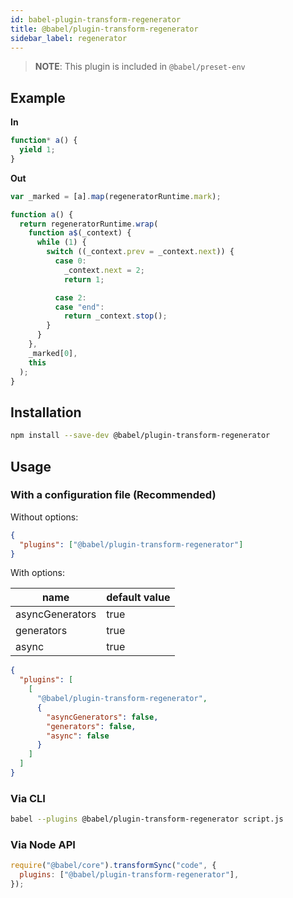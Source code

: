```yaml
---
id: babel-plugin-transform-regenerator
title: @babel/plugin-transform-regenerator
sidebar_label: regenerator
---
```


> **NOTE**: This plugin is included in `@babel/preset-env`

## Example

**In**

```javascript
function* a() {
  yield 1;
}
```

**Out**

```javascript
var _marked = [a].map(regeneratorRuntime.mark);

function a() {
  return regeneratorRuntime.wrap(
    function a$(_context) {
      while (1) {
        switch ((_context.prev = _context.next)) {
          case 0:
            _context.next = 2;
            return 1;

          case 2:
          case "end":
            return _context.stop();
        }
      }
    },
    _marked[0],
    this
  );
}
```

## Installation

```sh
npm install --save-dev @babel/plugin-transform-regenerator
```

## Usage

### With a configuration file (Recommended)

Without options:

```json
{
  "plugins": ["@babel/plugin-transform-regenerator"]
}
```

With options:

| name            | default value |
| --------------- | ------------- |
| asyncGenerators | true          |
| generators      | true          |
| async           | true          |

```json
{
  "plugins": [
    [
      "@babel/plugin-transform-regenerator",
      {
        "asyncGenerators": false,
        "generators": false,
        "async": false
      }
    ]
  ]
}
```

### Via CLI

```sh
babel --plugins @babel/plugin-transform-regenerator script.js
```

### Via Node API

```javascript
require("@babel/core").transformSync("code", {
  plugins: ["@babel/plugin-transform-regenerator"],
});
```
